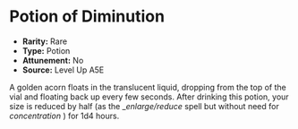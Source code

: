 
# Potion of Diminution

* **Rarity:** Rare
* **Type:** Potion
* **Attunement:** No
* **Source:** Level Up A5E


A golden acorn floats in the translucent liquid, dropping from the top of the vial and floating back up every few seconds. After drinking this potion, your size is reduced by half (as the __enlarge/reduce_  spell but without need for _concentration_ ) for 1d4 hours.
